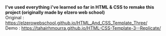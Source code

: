 **I've used everything i've learned so far in HTML & CSS to remake this project (originally made by elzero web school)** <br>
Original : https://elzerowebschool.github.io/HTML_And_CSS_Template_Three/ <br>
Demo : https://tahairhmourra.github.io/HTML-CSS-Template-3--Replicate/
